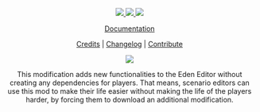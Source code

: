 <p align="center">
    <a href="https://github.com/RevoArma3/3den-Enhanced">
        <img src="https://img.shields.io/github/repo-size/RevoArma3/3den-Enhanced.svg?label=Repo%20Size&style=flat-square">
    </a>
    <a href="https://github.com/RevoArma3/3den-Enhanced/pulse">
        <img src="https://img.shields.io/github/commit-activity/m/RevoArma3/3den-Enhanced.svg?label=Commit%20Activity&style=flat-square">
    </a>
        <a href="https://steamcommunity.com/sharedfiles/filedetails/?id=623475643">
        <img src="https://img.shields.io/steam/subscriptions/623475643.svg?color=darkgreen&label=Steam%20Subscriptions&style=flat-square">
    </a>
</p>
<p align="center">
    <a href="https://github.com/R3voA3/3den-Enhanced/wiki/">Documentation</a>
</p>

<p align="center">
    <a href="https://github.com/R3voA3/3den-Enhanced/blob/master/CONTRIBUTORS.md">Credits</a> |
    <a href="https://github.com/R3voA3/3den-Enhanced/blob/master/CHANGELOG.md">Changelog</a> |
    <a href="https://github.com/R3voA3/3den-Enhanced/blob/master/CONTRIBUTING.md">Contribute</a>
</p>

<p align="center">
    <img src="https://github.com/R3voA3/3den-Enhanced/blob/master/images/wikiLogo.png">
</p>

<p align="center">
This modification adds new functionalities to the Eden Editor without creating any dependencies for players. That means, scenario editors can use this mod to make their life easier without making the life of the players harder, by forcing them to download an additional modification.
</p>